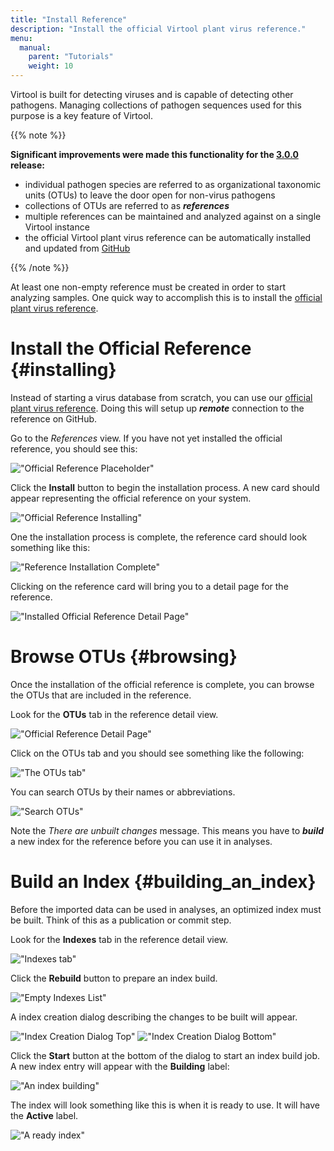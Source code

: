 ```yaml
---
title: "Install Reference"
description: "Install the official Virtool plant virus reference."
menu:
  manual:
    parent: "Tutorials"
    weight: 10
---
```


Virtool is built for detecting viruses and is capable of detecting other pathogens. Managing collections of pathogen sequences used for this purpose is a key feature of Virtool.

{{% note %}}

**Significant improvements were made this functionality for the [3.0.0](https://github.com/virtool/virtool/releases) release:**

- individual pathogen species are referred to as organizational taxonomic units (OTUs) to leave the door open for non-virus pathogens
- collections of OTUs are referred to as **_references_**
- multiple references can be maintained and analyzed against on a single Virtool instance
- the official Virtool plant virus reference can be automatically installed and updated from [GitHub](https://github.com/virtool/ref-plant-viruses)

{{% /note %}}

At least one non-empty reference must be created in order to start analyzing samples. One quick way to accomplish this is to install the [official plant virus reference](https://github.com/virtool/ref-plant-viruses).

# Install the Official Reference {#installing}

Instead of starting a virus database from scratch, you can use our [official plant virus reference](https://www.virtool.ca/downloads). Doing this will setup up **_remote_** connection to the reference on GitHub.

Go to the _References_ view. If you have not yet installed the official reference, you should see this:

!["Official Reference Placeholder"](install_placeholder.png)

Click the **Install** button to begin the installation process. A new card should appear representing the official reference on your system.

!["Official Reference Installing"](installing.png)

One the installation process is complete, the reference card should look something like this:

!["Reference Installation Complete"](install_complete.png)

Clicking on the reference card will bring you to a detail page for the reference.

!["Installed Official Reference Detail Page"](installed_detail.png)

# Browse OTUs {#browsing}

Once the installation of the official reference is complete, you can browse the OTUs that are included in the reference.

Look for the **OTUs** tab in the reference detail view.

!["Official Reference Detail Page"](installed_detail.png)

Click on the OTUs tab and you should see something like the following:

!["The OTUs tab"](otus.png)

You can search OTUs by their names or abbreviations.

!["Search OTUs"](search.png)

Note the _There are unbuilt changes_ message. This means you have to **_build_** a new index for the reference before you can use it in analyses.

# Build an Index {#building_an_index}

Before the imported data can be used in analyses, an optimized index must be built. Think of this as a publication or commit step.

Look for the **Indexes** tab in the reference detail view.

!["Indexes tab"](indexes_tab.png)

Click the **Rebuild** button to prepare an index build.

!["Empty Indexes List"](indexes.png)

A index creation dialog describing the changes to be built will appear.

!["Index Creation Dialog Top"](create_index_1.png)
!["Index Creation Dialog Bottom"](create_index_2.png)

Click the **Start** button at the bottom of the dialog to start an index build job. A new index entry will appear with the **Building** label:

!["An index building"](index_building.png)

The index will look something like this is when it is ready to use. It will have the **Active** label.

!["A ready index"](index_ready.png)
